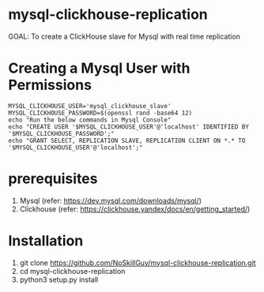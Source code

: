 # mysql-clickhouse-replication
GOAL: To create a ClickHouse slave for Mysql with real time replication

# Creating a Mysql User with Permissions
```
MYSQL_CLICKHOUSE_USER='mysql_clickhouse_slave'
MYSQL_CLICKHOUSE_PASSWORD=$(openssl rand -base64 12)
echo "Run the below commands in Mysql Console"
echo "CREATE USER '$MYSQL_CLICKHOUSE_USER'@'localhost' IDENTIFIED BY '$MYSQL_CLICKHOUSE_PASSWORD';"
echo "GRANT SELECT, REPLICATION SLAVE, REPLICATION CLIENT ON *.* TO '$MYSQL_CLICKHOUSE_USER'@'localhost';"
```
# prerequisites

1. Mysql (refer: https://dev.mysql.com/downloads/mysql/)
2. Clickhouse (refer: https://clickhouse.yandex/docs/en/getting_started/)

# Installation

1. git clone https://github.com/NoSkillGuy/mysql-clickhouse-replication.git
2. cd mysql-clickhouse-replication
3. python3 setup.py install